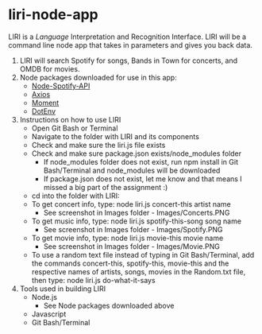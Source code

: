 # liri-node-app

LIRI is a _Language_ Interpretation and Recognition Interface. LIRI will be a command line node app that takes in parameters and gives you back data.

1. LIRI will search Spotify for songs, Bands in Town for concerts, and OMDB for movies.
2. Node packages downloaded for use in this app:
    * [Node-Spotify-API](https://www.npmjs.com/package/node-spotify-api)
    * [Axios](https://www.npmjs.com/package/axios)
    * [Moment](https://www.npmjs.com/package/moment)
    * [DotEnv](https://www.npmjs.com/package/dotenv)
3. Instructions on how to use LIRI
    * Open Git Bash or Terminal
    * Navigate to the folder with LIRI and its components
    * Check and make sure the liri.js file exists
    * Check and make sure package.json exists/node_modules folder
        * If node_modules folder does not exist, run npm install in Git Bash/Terminal and node_modules will be downloaded
        * If package.json does not exist, let me know and that means I missed a big part of the assignment :)
    * cd into the folder with LIRI: 
    * To get concert info, type: node liri.js concert-this artist name
        * See screenshot in Images folder - Images/Concerts.PNG
    * To get music info, type: node liri.js spotify-this-song song name
        * See screenshot in Images folder - Images/Spotify.PNG
    * To get movie info, type: node liri.js movie-this movie name
        * See screenshot in Images folder - Images/Movie.PNG
    * To use a random text file instead of typing in Git Bash/Terminal, add the commands concert-this, spotify-this, movie-this and the respective names of artists, songs, movies in the Random.txt file, then type: node liri.js do-what-it-says
4. Tools used in building LIRI
    * Node.js
        * See Node packages downloaded above
    * Javascript
    * Git Bash/Terminal

